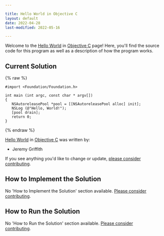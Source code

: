 ```yaml
---

title: Hello World in Objective C
layout: default
date: 2022-04-28
last-modified: 2022-05-16

---
```


Welcome to the [Hello World](https://sampleprograms.io/projects/hello-world) in [Objective C](https://sampleprograms.io/languages/objective-c) page! Here, you'll find the source code for this program as well as a description of how the program works.

## Current Solution

{% raw %}

```objective c
#import <Foundation/Foundation.h>

int main (int argc, const char * argv[])
{
   NSAutoreleasePool *pool = [[NSAutoreleasePool alloc] init];
   NSLog (@"Hello, World!");
   [pool drain];
   return 0;
}
```

{% endraw %}

[Hello World](https://sampleprograms.io/projects/hello-world) in [Objective C](https://sampleprograms.io/languages/objective-c) was written by:

- Jeremy Griffith

If you see anything you'd like to change or update, [please consider contributing](https://github.com/TheRenegadeCoder/sample-programs).

## How to Implement the Solution

No 'How to Implement the Solution' section available. [Please consider contributing](https://github.com/TheRenegadeCoder/sample-programs-website).

## How to Run the Solution

No 'How to Run the Solution' section available. [Please consider contributing](https://github.com/TheRenegadeCoder/sample-programs-website).